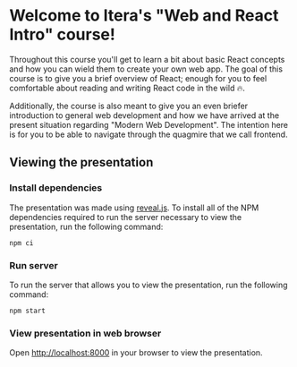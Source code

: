 # Welcome to Itera's "Web and React Intro" course!

Throughout this course you'll get to learn a bit about basic React concepts and
how you can wield them to create your own web app. The goal of this course is to
give you a brief overview of React; enough for you to feel comfortable about
reading and writing React code in the wild 🔥.

Additionally, the course is also meant to give you an even briefer introduction
to general web development and how we have arrived at the present situation
regarding "Modern Web Development". The intention here is for you to be able to
navigate through the quagmire that we call frontend.

## Viewing the presentation

### Install dependencies

The presentation was made using [reveal.js](https://revealjs.com/). To install
all of the NPM dependencies required to run the server necessary to view the
presentation, run the following command:

```
npm ci
```


### Run server

To run the server that allows you to view the presentation, run the following
command:

```
npm start
```


### View presentation in web browser

Open [http://localhost:8000](http://localhost:8000) in your browser to view the
presentation.
